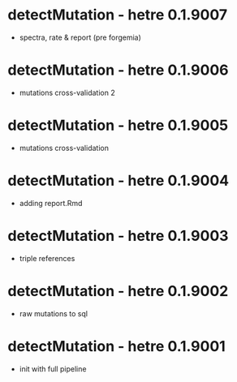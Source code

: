 # detectMutation - hetre 0.1.9007
* spectra, rate & report (pre forgemia)

# detectMutation - hetre 0.1.9006
* mutations cross-validation 2

# detectMutation - hetre 0.1.9005
* mutations cross-validation

# detectMutation - hetre 0.1.9004
* adding report.Rmd

# detectMutation - hetre 0.1.9003
* triple references

# detectMutation - hetre 0.1.9002
* raw mutations to sql

# detectMutation - hetre 0.1.9001
* init with full pipeline
